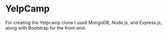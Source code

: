 # YelpCamp
For creating the Yelpcamp clone I used MongoDB, Node.js, and Express.js, along with Bootstrap for the front-end.
